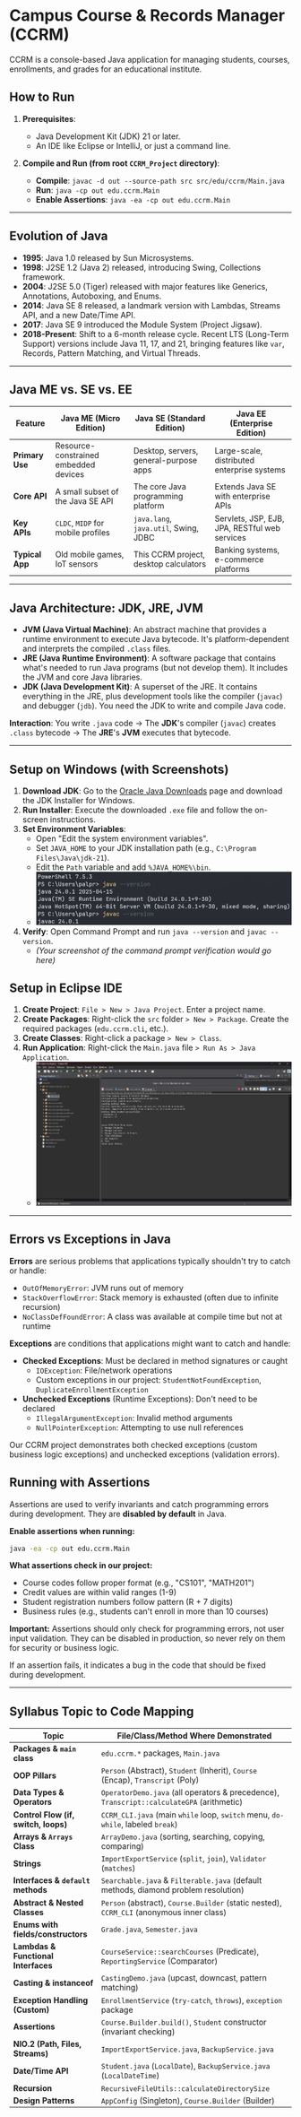 # Campus Course & Records Manager (CCRM)

CCRM is a console-based Java application for managing students, courses, enrollments, and grades for an educational institute.

## How to Run

1.  **Prerequisites**:
    * Java Development Kit (JDK) 21 or later.
    * An IDE like Eclipse or IntelliJ, or just a command line.

2.  **Compile and Run (from root `CCRM_Project` directory)**:
    * **Compile**: `javac -d out --source-path src src/edu/ccrm/Main.java`
    * **Run**: `java -cp out edu.ccrm.Main`
    * **Enable Assertions**: `java -ea -cp out edu.ccrm.Main`

---

## Evolution of Java

* **1995**: Java 1.0 released by Sun Microsystems.
* **1998**: J2SE 1.2 (Java 2) released, introducing Swing, Collections framework.
* **2004**: J2SE 5.0 (Tiger) released with major features like Generics, Annotations, Autoboxing, and Enums.
* **2014**: Java SE 8 released, a landmark version with Lambdas, Streams API, and a new Date/Time API.
* **2017**: Java SE 9 introduced the Module System (Project Jigsaw).
* **2018-Present**: Shift to a 6-month release cycle. Recent LTS (Long-Term Support) versions include Java 11, 17, and 21, bringing features like `var`, Records, Pattern Matching, and Virtual Threads.

---

## Java ME vs. SE vs. EE

| Feature          | Java ME (Micro Edition)                | Java SE (Standard Edition)              | Java EE (Enterprise Edition)                  |
| ---------------- | -------------------------------------- | --------------------------------------- | --------------------------------------------- |
| **Primary Use** | Resource-constrained embedded devices  | Desktop, servers, general-purpose apps  | Large-scale, distributed enterprise systems   |
| **Core API** | A small subset of the Java SE API      | The core Java programming platform      | Extends Java SE with enterprise APIs          |
| **Key APIs** | `CLDC`, `MIDP` for mobile profiles     | `java.lang`, `java.util`, Swing, JDBC    | Servlets, JSP, EJB, JPA, RESTful web services |
| **Typical App** | Old mobile games, IoT sensors          | This CCRM project, desktop calculators  | Banking systems, e-commerce platforms         |

---

## Java Architecture: JDK, JRE, JVM

* **JVM (Java Virtual Machine)**: An abstract machine that provides a runtime environment to execute Java bytecode. It's platform-dependent and interprets the compiled `.class` files.
* **JRE (Java Runtime Environment)**: A software package that contains what's needed to run Java programs (but not develop them). It includes the JVM and core Java libraries.
* **JDK (Java Development Kit)**: A superset of the JRE. It contains everything in the JRE, plus development tools like the compiler (`javac`) and debugger (`jdb`). You need the JDK to write and compile Java code.

**Interaction**: You write `.java` code -> The **JDK**'s compiler (`javac`) creates `.class` bytecode -> The **JRE**'s **JVM** executes that bytecode.



---

## Setup on Windows (with Screenshots)

1.  **Download JDK**: Go to the [Oracle Java Downloads](https://www.oracle.com/java/technologies/downloads/) page and download the JDK Installer for Windows.
2.  **Run Installer**: Execute the downloaded `.exe` file and follow the on-screen instructions.
3.  **Set Environment Variables**:
    * Open "Edit the system environment variables".
    * Set `JAVA_HOME` to your JDK installation path (e.g., `C:\Program Files\Java\jdk-21`).
    * Edit the `Path` variable and add `%JAVA_HOME%\bin`.
    * *![Loading !](screenshots/1.png)*
4.  **Verify**: Open Command Prompt and run `java --version` and `javac --version`.
    * *(Your screenshot of the command prompt verification would go here)*

## Setup in Eclipse IDE

1.  **Create Project**: `File > New > Java Project`. Enter a project name.
2.  **Create Packages**: Right-click the `src` folder `> New > Package`. Create the required packages (`edu.ccrm.cli`, etc.).
3.  **Create Classes**: Right-click a package `> New > Class`.
4.  **Run Application**: Right-click the `Main.java` file `> Run As > Java Application`.
    * *![Loading !](screenshots/4.png)*

---

## Errors vs Exceptions in Java

**Errors** are serious problems that applications typically shouldn't try to catch or handle:
- `OutOfMemoryError`: JVM runs out of memory
- `StackOverflowError`: Stack memory is exhausted (often due to infinite recursion)
- `NoClassDefFoundError`: A class was available at compile time but not at runtime

**Exceptions** are conditions that applications might want to catch and handle:
- **Checked Exceptions**: Must be declared in method signatures or caught
  - `IOException`: File/network operations
  - Custom exceptions in our project: `StudentNotFoundException`, `DuplicateEnrollmentException`
- **Unchecked Exceptions** (Runtime Exceptions): Don't need to be declared
  - `IllegalArgumentException`: Invalid method arguments
  - `NullPointerException`: Attempting to use null references

Our CCRM project demonstrates both checked exceptions (custom business logic exceptions) and unchecked exceptions (validation errors).

## Running with Assertions

Assertions are used to verify invariants and catch programming errors during development. They are **disabled by default** in Java.

**Enable assertions when running:**
```bash
java -ea -cp out edu.ccrm.Main
```

**What assertions check in our project:**
- Course codes follow proper format (e.g., "CS101", "MATH201")
- Credit values are within valid ranges (1-9)
- Student registration numbers follow pattern (R + 7 digits)
- Business rules (e.g., students can't enroll in more than 10 courses)

**Important:** Assertions should only check for programming errors, not user input validation. They can be disabled in production, so never rely on them for security or business logic.

If an assertion fails, it indicates a bug in the code that should be fixed during development.

---

## Syllabus Topic to Code Mapping

| Topic                            | File/Class/Method Where Demonstrated                            |
| -------------------------------- | --------------------------------------------------------------- |
| **Packages & `main` class** | `edu.ccrm.*` packages, `Main.java`                              |
| **OOP Pillars** | `Person` (Abstract), `Student` (Inherit), `Course` (Encap), `Transcript` (Poly) |
| **Data Types & Operators** | `OperatorDemo.java` (all operators & precedence), `Transcript::calculateGPA` (arithmetic) |
| **Control Flow (if, switch, loops)** | `CCRM_CLI.java` (main `while` loop, `switch` menu, `do-while`, labeled `break`) |
| **Arrays & `Arrays` Class** | `ArrayDemo.java` (sorting, searching, copying, comparing) |
| **Strings** | `ImportExportService` (`split`, `join`), `Validator` (`matches`) |
| **Interfaces & `default` methods** | `Searchable.java` & `Filterable.java` (default methods, diamond problem resolution) |
| **Abstract & Nested Classes** | `Person` (abstract), `Course.Builder` (static nested), `CCRM_CLI` (anonymous inner class) |
| **Enums with fields/constructors** | `Grade.java`, `Semester.java`                                   |
| **Lambdas & Functional Interfaces**| `CourseService::searchCourses` (Predicate), `ReportingService` (Comparator) |
| **Casting & instanceof** | `CastingDemo.java` (upcast, downcast, pattern matching) |
| **Exception Handling (Custom)** | `EnrollmentService` (`try-catch`, `throws`), `exception` package |
| **Assertions** | `Course.Builder.build()`, `Student` constructor (invariant checking) |
| **NIO.2 (Path, Files, Streams)** | `ImportExportService.java`, `BackupService.java`                |
| **Date/Time API** | `Student.java` (`LocalDate`), `BackupService.java` (`LocalDateTime`) |
| **Recursion** | `RecursiveFileUtils::calculateDirectorySize`                    |
| **Design Patterns** | `AppConfig` (Singleton), `Course.Builder` (Builder)             |

